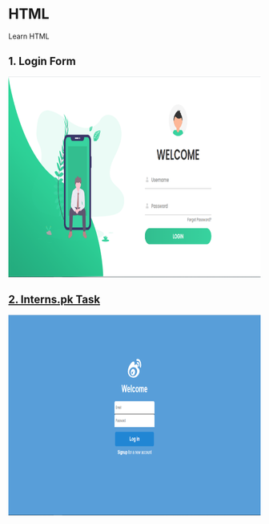 # HTML
Learn HTML

<h2><b>1. Login Form</b></h2>

<a href="http://htmlcsslogin.surge.sh/"><img src="https://github.com/akhtar02/HTML/blob/master/Screenshoot/Login%20Form.PNG" height= "400" width="600" alt="Login Form">
<h2><b>2. Interns.pk Task</b></h2>

<a href="http://internspktask.surge.sh/"><img src="https://github.com/akhtar02/HTML/blob/master/Screenshoot/interns.PNG" height= "400" width="600" alt="Login Form">
